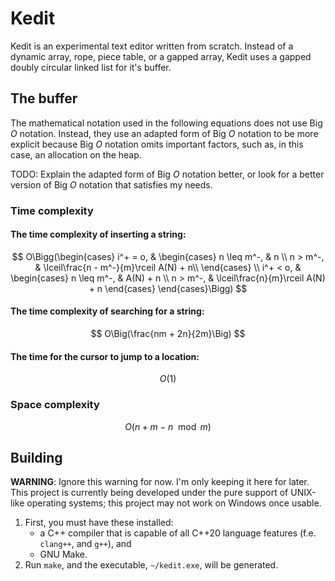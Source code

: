 # Kedit

Kedit is an experimental text editor written from scratch. Instead of a dynamic
array, rope, piece table, or a gapped array, Kedit uses a gapped doubly
circular linked list for it's buffer.

## The buffer

The mathematical notation used in the following equations does not use Big $O$
notation. Instead, they use an adapted form of Big $O$ notation to be more
explicit because Big $O$ notation omits important factors, such as, in this
case, an allocation on the heap.

TODO: Explain the adapted form of Big $O$ notation better, or look for a better
version of Big $O$ notation that satisfies my needs.

### Time complexity

#### The time complexity of inserting a string:

$$
O\Bigg(\begin{cases}
  i^+ = o, & \begin{cases}
    n \leq m^-, & n \\
    n > m^-, & \lceil\frac{n - m^-}{m}\rceil A(N) + n\\
  \end{cases} \\
  i^+ < o, & \begin{cases}
    n \leq m^-, & A(N) + n \\
    n > m^-, & \lceil\frac{n}{m}\rceil A(N) + n
  \end{cases}
\end{cases}\Bigg)
$$

#### The time complexity of searching for a string:

$$
O\Big(\frac{nm + 2n}{2m}\Big)
$$

#### The time for the cursor to jump to a location:

$$
O(1)
$$

### Space complexity

$$
O(n + m - n \mod{m})
$$

## Building

**WARNING**: Ignore this warning for now. I'm only keeping it here for later.
This project is currently being developed under the pure support of UNIX-like
operating systems; this project may not work on Windows once usable.

1. First, you must have these installed:
	* a C++ compiler that is capable of all C++20 language features
	  (f.e. `clang++`, and `g++`), and
	* GNU Make.
2. Run `make`, and the executable, `~/kedit.exe`, will be generated.
